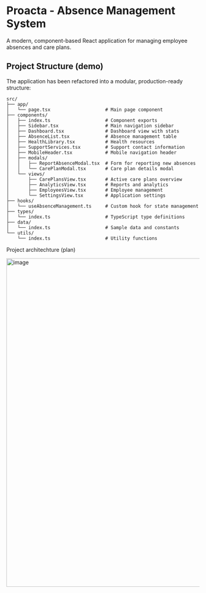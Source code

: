 # Proacta - Absence Management System

A modern, component-based React application for managing employee absences and care plans.

## Project Structure (demo)

The application has been refactored into a modular, production-ready structure:

```
src/
├── app/
│   └── page.tsx                    # Main page component
├── components/
│   ├── index.ts                    # Component exports
│   ├── Sidebar.tsx                 # Main navigation sidebar
│   ├── Dashboard.tsx               # Dashboard view with stats
│   ├── AbsenceList.tsx             # Absence management table
│   ├── HealthLibrary.tsx           # Health resources
│   ├── SupportServices.tsx         # Support contact information
│   ├── MobileHeader.tsx            # Mobile navigation header
│   ├── modals/
│   │   ├── ReportAbsenceModal.tsx  # Form for reporting new absences
│   │   └── CarePlanModal.tsx       # Care plan details modal
│   └── views/
│       ├── CarePlansView.tsx       # Active care plans overview
│       ├── AnalyticsView.tsx       # Reports and analytics
│       ├── EmployeesView.tsx       # Employee management
│       └── SettingsView.tsx        # Application settings
├── hooks/
│   └── useAbsenceManagement.ts     # Custom hook for state management
├── types/
│   └── index.ts                    # TypeScript type definitions
├── data/
│   └── index.ts                    # Sample data and constants
└── utils/
    └── index.ts                    # Utility functions
```

Project architechture (plan)

<img width="975" height="858" alt="image" src="https://github.com/user-attachments/assets/09f584fc-4636-45aa-b717-8dd3e919aec1" />
